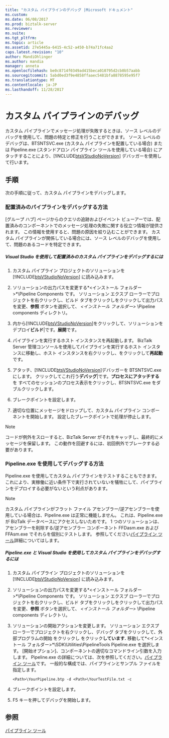 ```yaml
---
title: "カスタム パイプラインのデバッグ |Microsoft ドキュメント"
ms.custom: 
ms.date: 06/08/2017
ms.prod: biztalk-server
ms.reviewer: 
ms.suite: 
ms.tgt_pltfrm: 
ms.topic: article
ms.assetid: 27e5445a-6415-4c52-a450-b74a71fc4aa2
caps.latest.revision: "10"
author: MandiOhlinger
ms.author: mandia
manager: anneta
ms.openlocfilehash: be0c8714f0349ad415beca010795d2cb0b57aabb
ms.sourcegitcommit: 5abd0ed3f9e4858ffaaec5481bfa8878595e95f7
ms.translationtype: MT
ms.contentlocale: ja-JP
ms.lasthandoff: 11/28/2017
---
```

# <a name="debugging-custom-pipelines"></a>カスタム パイプラインのデバッグ
カスタム パイプラインでメッセージ処理が失敗するときは、ソース レベルのデバッグを使用して、問題の特定と修正を行うことができます。 ソース レベルのデバッグは、BTSNTSVC.exe (カスタム パイプラインを配置している場合) または Pipeline.exe (スタンドアロン パイプライン ツールを使用している場合) にアタッチすることにより、[!INCLUDE[btsVStudioNoVersion](../includes/btsvstudionoversion-md.md)] デバッガーを使用して行います。  
  
## <a name="procedures"></a>手順  
 次の手順に従って、カスタム パイプラインをデバッグします。  
  
### <a name="how-to-debug-a-deployed-pipeline"></a>配置済みのパイプラインをデバッグする方法  
 [グループ ハブ] ページからのクエリの追跡およびイベント ビューアーでは、配置済みのコンポーネントでのメッセージ処理の失敗に関する役立つ情報が提供されます。 この情報を使用すると、問題の原因を絞り込むことができます。 カスタム パイプラインが関係している場合には、ソース レベルのデバッグを使用して、問題のあるコードを特定できます。  
  
##### <a name="to-debug-a-deployed-custom-pipeline-using-visual-studio"></a>Visual Studio を使用して配置済みのカスタム パイプラインをデバッグするには  
  
1.  カスタム パイプライン プロジェクトのソリューションを [!INCLUDE[btsVStudioNoVersion](../includes/btsvstudionoversion-md.md)] に読み込みます。  
  
2.  ソリューションの出力パスを変更する*\<インストール フォルダー\>*\Pipeline Components です。 ソリューション エクスプ ローラーでプロジェクトを右クリックし、ビルド タブをクリックしをクリックして出力パスを変更、**参照** ボタンを選択して、 *\<インストール フォルダー\>* \Pipeline components ディレクトリ。  
  
3.  内から[!INCLUDE[btsVStudioNoVersion](../includes/btsvstudionoversion-md.md)]をクリックして、ソリューションをデプロイ**ビルド**&#124;です。**展開**です。  
  
4.  パイプラインを実行するホスト インスタンスを再起動します。 BizTalk Server 管理コンソールを使用してパイプラインを実行するホスト インスタンスに移動し、ホスト インスタンスを右クリックし、をクリックして**再起動**です。  
  
5.  アタッチ、[!INCLUDE[btsVStudioNoVersion](../includes/btsvstudionoversion-md.md)]デバッガーを BTSNTSVC.exe にします。 クリックしてこれ行う**デバッグ**&#124;です。**プロセスにアタッチする**を すべてのセッションのプロセス表示をクリックし、BTSNTSVC.exe をダブルクリックします。  
  
6.  ブレークポイントを設定します。  
  
7.  適切な位置にメッセージをドロップして、カスタム パイプライン コンポーネントを開始します。 設定したブレークポイントで処理が停止します。  
  
> [!NOTE]
>  コードが例外をスローすると、BizTalk Server がそれをキャッチし、最終的にメッセージを保留します。 この動作を回避するには、初回例外でブレークする必要があります。  
  
### <a name="how-to-debug-using-pipelineexe"></a>Pipeline.exe を使用してデバッグする方法  
 Pipeline.exe を使用してカスタム パイプラインをテストすることもできます。 これにより、実稼働に近い条件下で実行されていないを犠牲にして、パイプラインをデプロイする必要がないという利点があります。  
  
> [!NOTE]
>  カスタム パイプラインがフラット ファイル アセンブラー/逆アセンブラーを使用している場合は、Pipeline.exe は正常に機能しません。 これは、Pipeline.exe が BizTalk データベースにアクセスしないためです。 1 つのソリューションは、アセンブラーを削除する/逆アセンブラー コンポーネント FFDasm.exe および FFAsm.exe でそれらを個別にテストします。 参照してください[パイプライン ツール](../core/pipeline-tools.md)詳細についてはします。  
  
##### <a name="to-debug-a-custom-pipeline-using-pipelineexe-and-visual-studio"></a>Pipeline.exe と Visual Studio を使用してカスタム パイプラインをデバッグするには  
  
1.  カスタム パイプライン プロジェクトのソリューションを [!INCLUDE[btsVStudioNoVersion](../includes/btsvstudionoversion-md.md)] に読み込みます。  
  
2.  ソリューションの出力パスを変更する*\<インストール フォルダー\>*\Pipeline Components です。 ソリューション エクスプ ローラーでプロジェクトを右クリックし、ビルド タブをクリックしをクリックして出力パスを変更、**参照** ボタンを選択して、 *\<インストール フォルダー\>* \Pipeline components ディレクトリ。  
  
3.  ソリューションの開始アクションを変更します。 ソリューション エクスプ ローラーでプロジェクトを右クリックし、デバッグ タブをクリックして、外部プログラムの開始 をクリックし をクリック**しています.** 移動して*\<インストール フォルダー\>*\SDK\Utilities\PipelineTools Pipeline.exe を選択します。 [開始オプション]、コンポーネントの適切なコマンドライン引数を入力します。 Pipeline.exe の詳細については、次を参照してください。[パイプライン ツール](../core/pipeline-tools.md)です。 一般的な構成では、パイプラインとサンプル ファイルを指定します。  
  
    ```  
    <Path>\YourPipeline.btp -d <Path>\YourTestFile.txt -c  
    ```  
  
4.  ブレークポイントを設定します。  
  
5.  F5 キーを押してデバッグを開始します。  
  
## <a name="see-also"></a>参照  
 [パイプライン ツール](../core/pipeline-tools.md)